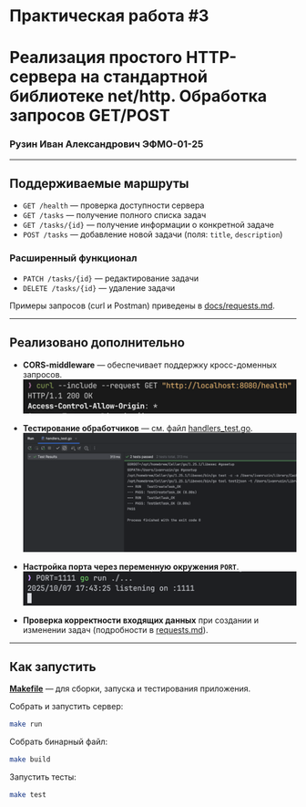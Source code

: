 # Практическая работа #3

# Реализация простого HTTP-сервера на стандартной библиотеке net/http. Обработка запросов GET/POST

### Рузин Иван Александрович ЭФМО-01-25

---

## Поддерживаемые маршруты

* `GET /health` — проверка доступности сервера
* `GET /tasks` — получение полного списка задач
* `GET /tasks/{id}` — получение информации о конкретной задаче
* `POST /tasks` — добавление новой задачи (поля: `title`, `description`)

### Расширенный функционал

* `PATCH /tasks/{id}` — редактирование задачи
* `DELETE /tasks/{id}` — удаление задачи

Примеры запросов (curl и Postman) приведены в [docs/requests.md](/requests.md).

---

## Реализовано дополнительно

* **CORS-middleware** — обеспечивает поддержку кросс-доменных запросов.
  ![cors](/img/cors.png)

* **Тестирование обработчиков** — см. файл [handlers_test.go](internal/api/handlers_test.go).
  ![test](/img/tests.png)

* **Настройка порта через переменную окружения `PORT`**.
  ![port](/img/port.png)

* **Проверка корректности входящих данных** при создании и изменении задач (подробности
  в [requests.md](/requests.md)).

---

## Как запустить

**[Makefile](Makefile)** — для сборки, запуска и тестирования приложения.

Собрать и запустить сервер:

```bash
make run
```

Собрать бинарный файл:

```bash
make build
```

Запустить тесты:

```bash
make test
```
